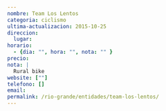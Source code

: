 ```yaml
---
nombre: Team Los Lentos
categoria: ciclismo
ultima-actualizacion: 2015-10-25
direccion: 
  lugar: 
horario: 
  - {dia: "", hora: "", nota: "" }
precio: 
nota: | 
  Rural bike
website: [""]
telefono: []
email: 
permalink: /rio-grande/entidades/team-los-lentos/
---
```


